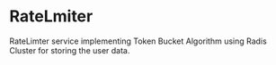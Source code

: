 # RateLmiter

RateLimter service implementing Token Bucket Algorithm using Radis Cluster for storing the user data. 
